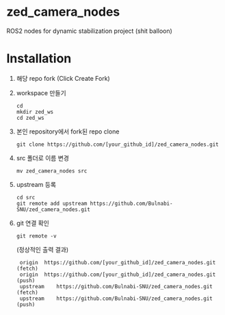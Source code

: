 # zed_camera_nodes
ROS2 nodes for dynamic stabilization project (shit balloon)

# Installation

1. 해당 repo fork  (Click Create Fork)

2. workspace 만들기

   ```
   cd
   mkdir zed_ws
   cd zed_ws
   ```

3. 본인 repository에서 fork된 repo clone

   ```
   git clone https://github.com/[your_github_id]/zed_camera_nodes.git
   ```

4. src 폴더로 이름 변경

   ```
   mv zed_camera_nodes src
   ```

5. upstream 등록

   ```
   cd src
   git remote add upstream https://github.com/Bulnabi-SNU/zed_camera_nodes.git
   ```

7. git 연결 확인

   ```
   git remote -v
   ```

   (정상적인 출력 결과)

   ```
    origin	https://github.com/[your_github_id]/zed_camera_nodes.git (fetch)
    origin	https://github.com/[your_github_id]/zed_camera_nodes.git (push)
    upstream	https://github.com/Bulnabi-SNU/zed_camera_nodes.git (fetch)
    upstream	https://github.com/Bulnabi-SNU/zed_camera_nodes.git (push)
   ```
